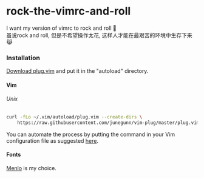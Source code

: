 # rock-the-vimrc-and-roll
I want my version of vimrc to rock and roll :hammer:  
虽说rock and roll, 但是不希望操作太花, 这样人才能在最艰苦的环境中生存下来:joy_cat: 

### Installation

[Download plug.vim](https://raw.githubusercontent.com/junegunn/vim-plug/master/plug.vim)
and put it in the "autoload" directory.

#### Vim

###### Unix

```sh
curl -fLo ~/.vim/autoload/plug.vim --create-dirs \
    https://raw.githubusercontent.com/junegunn/vim-plug/master/plug.vim
```

You can automate the process by putting the command in your Vim configuration
file as suggested [here][auto].

[auto]: https://github.com/junegunn/vim-plug/wiki/tips#automatic-installation

#### Fonts

[Menlo](https://github.com/hbin/top-programming-fonts) is my choice.
